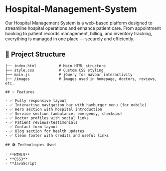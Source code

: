 # Hospital-Management-System
Our Hospital Management System is a web-based platform designed to streamline hospital operations and enhance patient care. From appointment booking to patient records management, billing, and inventory tracking, everything is managed in one place — securely and efficiently.
## 📁 Project Structure

```
├── index.html          # Main HTML structure
├── style.css           # Custom CSS styling
├── main.js             # jQuery for navbar interactivity
├── /images             # Images used in homepage, doctors, reviews, etc.

## 💡 Features

- ✅ Fully responsive layout
- ✅ Interactive navigation bar with hamburger menu (for mobile)
- ✅ Hero section with hospital introduction
- ✅ Service section (ambulance, emergency, checkups)
- ✅ Doctor profiles with social links
- ✅ Patient reviews/testimonials
- ✅ Contact form layout
- ✅ Blog section for health updates
- ✅ Clean footer with credits and useful links

## 🛠️ Technologies Used

- **HTML5**
- **CSS3**
- **JavaScript 
